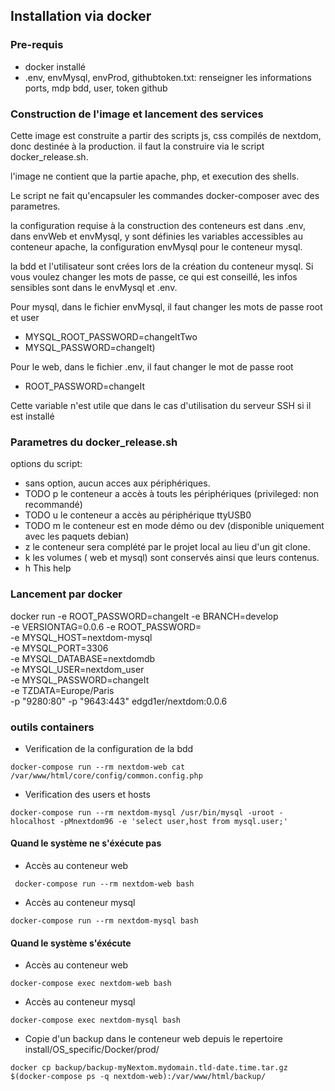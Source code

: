 ## Installation via docker

### Pre-requis

- docker installé
- .env, envMysql, envProd, githubtoken.txt: renseigner les informations ports, mdp bdd, user, token github

### Construction de l'image et lancement des services 

Cette image est construite a partir des scripts js, css compilés de nextdom, donc destinée à la production.
il faut la construire via le script docker_release.sh.

l'image ne contient que la partie apache, php, et execution des shells. 

Le script ne fait qu'encapsuler les commandes docker-composer avec des parametres.

la configuration requise à la construction des conteneurs est dans .env, dans envWeb et envMysql,  y sont définies les variables accessibles au conteneur apache, 
la configuration envMysql pour le conteneur mysql.

la bdd et l'utilisateur sont crées lors de la création du conteneur mysql. Si vous voulez changer les mots de passe, ce qui est conseillé, les infos sensibles sont dans le envMysql et .env.


Pour mysql, dans le fichier envMysql, il faut changer les mots de passe root et user
 * MYSQL_ROOT_PASSWORD=changeItTwo
 * MYSQL_PASSWORD=changeIt)

Pour le web, dans le fichier .env, il faut changer le mot de passe root
* ROOT_PASSWORD=changeIt

Cette variable n'est utile que dans le cas d'utilisation du serveur SSH si il est installé

### Parametres du docker_release.sh

options du script:

*	sans option, aucun acces aux périphériques.
*	TODO p	le conteneur a accès à touts les périphériques (privileged: non recommandé)
*	TODO u	le conteneur a accès au périphérique ttyUSB0
*	TODO m	le conteneur est en mode démo ou dev (disponible uniquement avec les paquets debian)
*   z   le conteneur sera complété par le projet local au lieu d'un git clone.
*   k   les volumes ( web et mysql) sont conservés ainsi que leurs contenus.
*	h	This help

### Lancement par docker

docker run 
    -e ROOT_PASSWORD=changeIt
    -e BRANCH=develop \
    -e VERSIONTAG=0.0.6
    -e ROOT_PASSWORD= \
    -e MYSQL_HOST=nextdom-mysql \
    -e MYSQL_PORT=3306 \
    -e MYSQL_DATABASE=nextdomdb \
    -e MYSQL_USER=nextdom_user \
    -e MYSQL_PASSWORD=changeIt \
    -e TZDATA=Europe/Paris \
    -p "9280:80"
    -p "9643:443"
    edgd1er/nextdom:0.0.6
    
### outils containers

* Verification de la configuration de la bdd

``docker-compose run --rm nextdom-web cat /var/www/html/core/config/common.config.php``

* Verification des users et hosts

```docker-compose run --rm nextdom-mysql /usr/bin/mysql -uroot -hlocalhost -pMnextdom96 -e 'select user,host from mysql.user;'```

#### Quand le système ne s'éxécute pas 
* Accès au conteneur web 

``` docker-compose run --rm nextdom-web bash```
* Accès au conteneur mysql

```docker-compose run --rm nextdom-mysql bash```

#### Quand le système s'éxécute 
* Accès au conteneur web 

```docker-compose exec nextdom-web bash```
* Accès au conteneur mysql

```docker-compose exec nextdom-mysql bash```

* Copie d'un backup dans le conteneur web depuis le repertoire install/OS_specific/Docker/prod/

```
docker cp backup/backup-myNextom.mydomain.tld-date.time.tar.gz $(docker-compose ps -q nextdom-web):/var/www/html/backup/
```